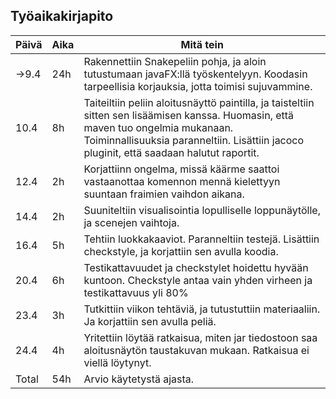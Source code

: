 ## Työaikakirjapito

Päivä | Aika | Mitä tein
------- | ------- | -------
->9.4 | 24h | Rakennettiin Snakepeliin pohja, ja aloin tutustumaan javaFX:llä työskentelyyn. Koodasin tarpeellisia korjauksia, jotta toimisi sujuvammine.
10.4 |   8h  |    Taiteiltiin peliin aloitusnäyttö paintilla, ja taisteltiin sitten sen lisäämisen kanssa. Huomasin, että maven tuo ongelmia mukanaan. Toiminnallisuuksia paranneltiin. Lisättiin jacoco pluginit, että saadaan halutut raportit.
12.4 |    2h    |   Korjattiinn ongelma, missä käärme saattoi vastaanottaa komennon mennä kielettyyn suuntaan fraimien vaihdon aikana.
14.4   |  2h    |   Suuniteltiin visualisointia lopulliselle loppunäytölle, ja scenejen vaihtoja.
16.4  |   5h   |    Tehtiin luokkakaaviot. Paranneltiin testejä. Lisättiin checkstyle, ja korjattiin sen avulla koodia.
20.4 | 6h | Testikattavuudet ja checkstylet hoidettu hyvään kuntoon. Checkstyle antaa vain yhden virheen ja testikattavuus yli 80%
23.4 | 3h | Tutkittiin viikon tehtäviä, ja tutustuttiin materiaaliin. Ja korjattiin sen avulla peliä.
24.4 | 4h | Yritettiin löytää ratkaisua, miten jar tiedostoon saa aloitusnäytön taustakuvan mukaan. Ratkaisua ei viellä löytynyt.
Total | 54h | Arvio käytetystä ajasta.
